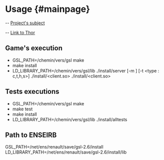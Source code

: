 # Usage {#mainpage}

-- [Project's subject ](https://www.labri.fr/perso/renault/working/teaching/projets/2020-21-S6-C-Quoridor.php)
 
-- [Link to Thor](https://thor.enseirb-matmeca.fr/ruby/projects/projetss6-quor)

## Game's execution

- GSL_PATH=/chemin/vers/gsl make
- make install
- LD_LIBRARY_PATH=/chemin/vers/gsl/lib ./install/server [-m <largeur du plateau>] [-t <type : c,t,h,s>] ./install/<client.so> ./install/<client.so>

## Tests executions

- GSL_PATH=/chemin/vers/gsl make
- make test
- make install
- LD_LIBRARY_PATH=/chemin/vers/gsl/lib ./install/alltests

## Path to ENSEIRB

GSL_PATH=/net/ens/renault/save/gsl-2.6/install
LD_LIBRARY_PATH=/net/ens/renault/save/gsl-2.6/install/lib